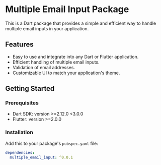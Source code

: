 # Multiple Email Input Package

This is a Dart package that provides a simple and efficient way to handle multiple email inputs in your application.

## Features

- Easy to use and integrate into any Dart or Flutter application.
- Efficient handling of multiple email inputs.
- Validation of email addresses.
- Customizable UI to match your application's theme.

## Getting Started

### Prerequisites

- Dart SDK: version >=2.12.0 <3.0.0
- Flutter: version >=2.0.0

### Installation

Add this to your package's `pubspec.yaml` file:

```yaml
dependencies:
  multiple_email_input: ^0.0.1